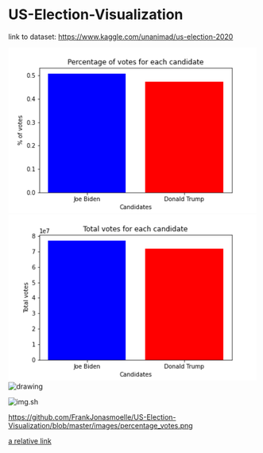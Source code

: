 # US-Election-Visualization


link to dataset: https://www.kaggle.com/unanimad/us-election-2020

<img src="image/percentage_votes.png" alt="drawing" width="500"/>

<img src="total_votes.png" alt="drawing" width="500"/>

<img src="image/us_election_electors.html" alt="drawing" width="500"/>

![img.sh]("image/us_election_electors.html") 
     
     
https://github.com/FrankJonasmoelle/US-Election-Visualization/blob/master/images/percentage_votes.png


[a relative link](images/trump_vs_biden.jpg)

